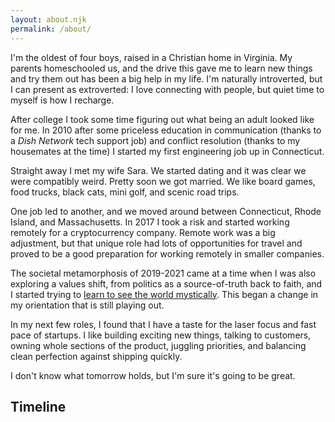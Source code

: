 ```yaml
---
layout: about.njk
permalink: /about/
---
```


I'm the oldest of four boys, raised in a Christian home in Virginia. My parents homeschooled us, and the drive this gave me to learn new things and try them out has been a big help in my life. I'm naturally introverted, but I can present as extroverted: I love connecting with people, but quiet time to myself is how I recharge.

After college I took some time figuring out what being an adult looked like for me. In 2010 after some priceless education in communication (thanks to a _Dish Network_ tech support job) and conflict resolution (thanks to my housemates at the time) I started my first engineering job up in Connecticut.

Straight away I met my wife Sara. We started dating and it was clear we were compatibly weird. Pretty soon we got married. We like board games, food trucks, black cats, mini golf, and scenic road trips.

One job led to another, and we moved around between Connecticut, Rhode Island, and Massachusetts. In 2017 I took a risk and started working remotely for a cryptocurrency company. Remote work was a big adjustment, but that unique role had lots of opportunities for travel and proved to be a good preparation for working remotely in smaller companies.

The societal metamorphosis of 2019-2021 came at a time when I was also exploring a values shift, from politics as a source-of-truth back to faith, and I started trying to [learn to see the world mystically](/posts/embracing-mysticism). This began a change in my orientation that is still playing out.

In my next few roles, I found that I have a taste for the laser focus and fast pace of startups. I like building exciting new things, talking to customers, owning whole sections of the product, juggling priorities, and balancing clean perfection against shipping quickly.

I don't know what tomorrow holds, but I'm sure it's going to be great.

## Timeline
